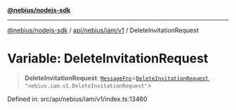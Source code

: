 [**@nebius/nodejs-sdk**](../../../../../README.md)

---

[@nebius/nodejs-sdk](../../../../../README.md) / [api/nebius/iam/v1](../README.md) / DeleteInvitationRequest

# Variable: DeleteInvitationRequest

> **DeleteInvitationRequest**: [`MessageFns`](../../../../../runtime/protos/core/interfaces/MessageFns.md)\<[`DeleteInvitationRequest`](../interfaces/DeleteInvitationRequest.md), `"nebius.iam.v1.DeleteInvitationRequest"`\>

Defined in: src/api/nebius/iam/v1/index.ts:13460
